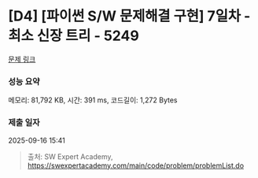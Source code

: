 # [D4] [파이썬 S/W 문제해결 구현] 7일차 - 최소 신장 트리 - 5249 

[문제 링크](https://swexpertacademy.com/main/code/problem/problemDetail.do?contestProbId=AWUS26fKIucDFAVT) 

### 성능 요약

메모리: 81,792 KB, 시간: 391 ms, 코드길이: 1,272 Bytes

### 제출 일자

2025-09-16 15:41



> 출처: SW Expert Academy, https://swexpertacademy.com/main/code/problem/problemList.do